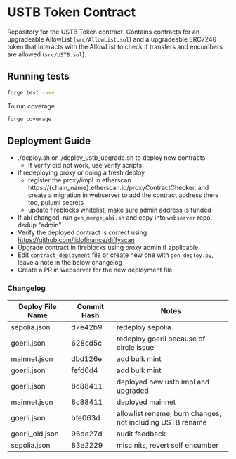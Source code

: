 # USTB Token Contract

Repository for the USTB Token contract. Contains contracts for an upgradeable AllowList (`src/AllowList.sol`) and a upgradeable ERC7246 token that interacts with the AllowList to check if transfers and encumbers are allowed (`src/USTB.sol`).

## Running tests

```sh
forge test -vvv
```

To run coverage

```sh
forge coverage
```

## Deployment Guide

* ./deploy.sh or ./deploy_ustb_upgrade.sh to deploy new contracts
    * If verify did not work, use verify scripts
* if redeploying proxy or doing a fresh deploy
    * register the proxy/impl in etherscan https://{chain_name}.etherscan.io/proxyContractChecker, and create a migration in webserver to add the contract address there too, pulumi secrets
    * update fireblocks whitelist, make sure admin address is funded
* If abi changed, run `gen_merge_abi.sh` and copy into `webserver` repo. dedup "admin"
* Verify the deployed contract is correct using https://github.com/lidofinance/diffyscan
* Upgrade contract in fireblocks using proxy admin if applicable
* Edit `contract_deployment` file or create new one with `gen_deploy.py`, leave a note in the below changelog
* Create a PR in webserver for the new deployment file

### Changelog

| Deploy File Name | Commit Hash | Notes |
|------------|-------------|--------|
| sepolia.json    | d7e42b9     | redeploy sepolia
| goerli.json     | 628cd5c     | redeploy goerli because of circle issue
| mainnet.json    | dbd126e     | add bulk mint
| goerli.json     | fefd6d4     | add bulk mint
| goerli.json     | 8c88411     | deployed new ustb impl and upgraded
| mainnet.json    | 8c88411     | deployed mainnet
| goerli.json     | bfe063d     | allowlist rename, burn changes, not including USTB rename | 
| goerli_old.json | 96de27d     | audit feedback |
| sepolia.json    | 83e2229     | misc nits, revert self encumber |
